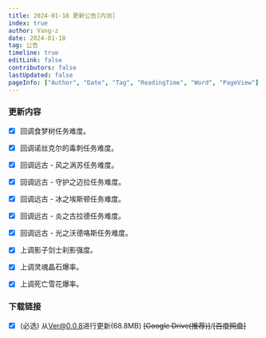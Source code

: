 ```yaml
---
title: 2024-01-18 更新公告[内测]
index: true
author: Vang-z
date: 2024-01-18
tag: 公告
timeline: true
editLink: false
contributors: false
lastUpdated: false
pageInfo: ["Author", "Date", "Tag", "ReadingTime", "Word", "PageView"]
---
```


### 更新内容
- [x] 回调<a>食梦树</a>任务难度。
- [x] 回调<a>诺丝克尔的毒刺</a>任务难度。
- [x] 回调<a>远古 - 风之涡苏</a>任务难度。
- [x] 回调<a>远古 - 守护之迈拉</a>任务难度。
- [x] 回调<a>远古 - 冰之埃斯顿</a>任务难度。
- [x] 回调<a>远古 - 炎之古拉德</a>任务难度。
- [x] 回调<a>远古 - 光之沃德咯斯</a>任务难度。
- [x] 上调<a>影子剑士刹影</a>强度。
- [x] 上调<a>灵魂晶石</a>爆率。
- [x] 上调<a>死亡雪花</a>爆率。


### 下载链接
- [x] <a>(必选)</a> 从<a>Ver@0.0.8</a>进行更新(68.8MB) ~~<a>[Google Drive(推荐)]</a>~~/~~<a>[百度网盘]</a>~~
